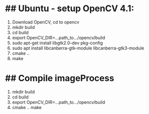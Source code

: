 # ## Ubuntu - setup OpenCV 4.1:
1. Download OpenCV, cd to opencv
2. mkdir build
3. cd build
4. export OpenCV_DIR=...path_to.../opencv/build
5. sudo apt-get install libgtk2.0-dev pkg-config
6. sudo apt install libcanberra-gtk-module libcanberra-gtk3-module
7. cmake ..
8. make

# ## Compile imageProcess
1. mkdir build
2. cd build
3. export OpenCV_DIR=...path_to.../opencv/build
4. cmake ..
make
